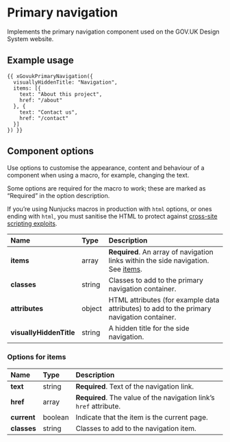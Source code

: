 # Primary navigation

Implements the primary navigation component used on the GOV.UK Design System website.

## Example usage

```njk
{{ xGovukPrimaryNavigation({
  visuallyHiddenTitle: "Navigation",
  items: [{
    text: "About this project",
    href: "/about"
  }, {
    text: "Contact us",
    href: "/contact"
  }]
}) }}
```

## Component options

Use options to customise the appearance, content and behaviour of a component when using a macro, for example, changing the text.

Some options are required for the macro to work; these are marked as “Required” in the option description.

If you’re using Nunjucks macros in production with `html` options, or ones ending with `html`, you must sanitise the HTML to protect against [cross-site scripting exploits](https://developer.mozilla.org/en-US/docs/Glossary/Cross-site_scripting).

| Name | Type | Description |
| :--- | :--- | :---------- |
| **items** | array | **Required**. An array of navigation links within the side navigation. See [items](#options-for-items). |
| **classes** | string | Classes to add to the primary navigation container. |
| **attributes** | object | HTML attributes (for example data attributes) to add to the primary navigation container. |
| **visuallyHiddenTitle** | string | A hidden title for the side navigation. |

### Options for items

| Name | Type | Description |
| :--- | :--- | :---------- |
| **text** | string | **Required**. Text of the navigation link. |
| **href** | array | **Required**. The value of the navigation link’s `href` attribute. |
| **current** | boolean | Indicate that the item is the current page. |
| **classes** | string | Classes to add to the navigation item. |
